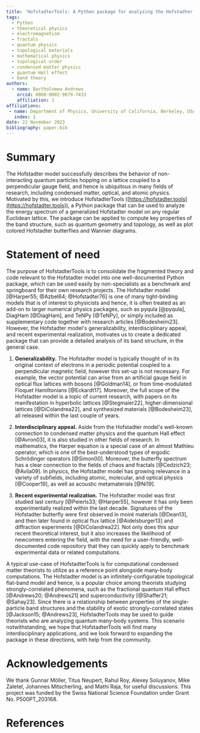 ```yaml
---
title: 'HofstadterTools: A Python package for analyzing the Hofstadter model'
tags:
  - Python
  - theoretical physics
  - electromagnetism
  - fractals
  - quantum physics
  - topological materials
  - mathematical physics
  - topological order
  - condensed matter physics
  - quantum Hall effect
  - band theory
authors:
  - name: Bartholomew Andrews
    orcid: 0000-0002-9079-7433
    affiliation: 1
affiliations:
 - name: Department of Physics, University of California, Berkeley, USA
   index: 1
date: 22 November 2023
bibliography: paper.bib
---
```


# Summary

The Hofstadter model successfully describes the behavior of non-interacting quantum particles hopping on a lattice coupled to a perpendicular gauge field, and hence is ubiquitous in many fields of research, including condensed matter, optical, and atomic physics. Motivated by this, we introduce HofstadterTools ([https://hofstadter.tools](https://hofstadter.tools)), a Python package that can be used to analyze the energy spectrum of a generalized Hofstadter model on any regular Euclidean lattice. The package can be applied to compute key properties of the band structure, such as quantum geometry and topology, as well as plot colored Hofstadter butterflies and Wannier diagrams.

# Statement of need

The purpose of HofstadterTools is to consolidate the fragmented theory and code relevant to the Hofstadter model into one well-documented Python package, which can be used easily by non-specialists as a benchmark and springboard for their own research projects. The Hofstadter model [@Harper55; @Azbel64; @Hofstadter76] is one of many tight-binding models that is of interest to physicists and hence, it is often treated as an add-on to larger numerical physics packages, such as pyqula [@pyqula], DiagHam [@DiagHam], and TeNPy [@TeNPy], or simply included as supplementary code together with research articles [@Bodesheim23]. However, the Hofstadter model's generalizability, interdisciplinary appeal, and recent experimental realization, motivates us to create a dedicated package that can provide a detailed analysis of its band structure, in the general case.

1) **Generalizability.** The Hofstadter model is typically thought of in its original context of electrons in a periodic potential coupled to a perpendicular magnetic field, however this set-up is not necessary. For example, the vector potential can arise from an artificial gauge field in optical flux lattices with bosons [@Goldman14], or from time-modulated Floquet Hamiltonians [@Eckardt17]. Moreover, the full scope of the Hofstadter model is a topic of current research, with papers on its manifestation in hyperbolic lattices [@Stegmaier22], higher-dimensional lattices [@DiColandrea22], and synthesized materials [@Bodesheim23], all released within the last couple of years.    

2) **Interdisciplinary appeal.** Aside from the Hofstadter model's well-known connection to condensed matter physics and the quantum Hall effect [@Avron03], it is also studied in other fields of research. In mathematics, the Harper equation is a special case of an almost Mathieu operator, which is one of the best-understood types of ergodic Schrödinger operators [@Simon00]. Moreover, the butterfly spectrum has a clear connection to the fields of chaos and fractals [@Cedzich23; @Avila09]. In physics, the Hofstadter model has growing relevance in a variety of subfields, including atomic, molecular, and optical physics [@Cooper19], as well as acoustic metamaterials [@Ni19].

3) **Recent experimental realization.** The Hofstadter model was first studied last century [@Peierls33; @Harper55], however it has only been experimentally realized within the last decade. Signatures of the Hofstadter butterfly were first observed in moiré materials [@Dean13], and then later found in optical flux lattice [@Aidelsburger13] and diffraction experiments [@DiColandrea22]. Not only does this spur recent theoretical interest, but it also increases the likelihood of newcomers entering the field, with the need for a user-friendly, well-documented code repository that they can quickly apply to benchmark experimental data or related computations.

A typical use-case of HofstadterTools is for computational condensed matter theorists to utilize as a reference point alongside many-body computations. The Hofstadter model is an infinitely-configurable topological flat-band model and hence, is a popular choice among theorists studying strongly-correlated phenomena, such as the fractional quantum Hall effect [@Andrews20; @Andrews21] and superconductivity [@Shaffer21; @Sahay23]. Since there is a relationship between properties of the single-particle band structures and the stability of exotic strongly-correlated states [@Jackson15; @Andrews23], HofstadterTools may be used to guide theorists who are analyzing quantum many-body systems. This scenario notwithstanding, we hope that HofstadterTools will find many interdisciplinary applications, and we look forward to expanding the package in these directions, with help from the community.   

# Acknowledgements

We thank Gunnar Möller, Titus Neupert, Rahul Roy, Alexey Soluyanov, Mike Zaletel, Johannes Mitscherling, and Mathi Raja, for useful discussions. This project was funded by the Swiss National Science Foundation under Grant No. P500PT_203168.

# References
